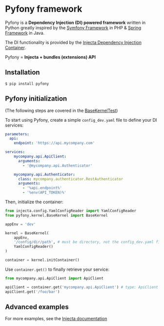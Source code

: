 # Pyfony framework

Pyfony is a **Dependency Injection (DI) powered framework** written in Python greatly inspired by the [Symfony Framework](https://symfony.com/) in PHP & [Spring Framework](https://spring.io/projects/spring-framework) in Java.

The DI functionality is provided by the [Injecta Dependency Injection Container](https://github.com/pyfony/injecta).

Pyfony = **Injecta + bundles (extensions) API**

## Installation

```
$ pip install pyfony
```

## Pyfony initialization

(The following steps are covered in the [BaseKernelTest](src/pyfony/kernel/BaseKernelTest.py))

To start using Pyfony, create a simple `config_dev.yaml` file to define your DI services:

```yaml
parameters:
  api:
    endpoint: 'https://api.mycompany.com'

services:
    mycompany.api.ApiClient:
      arguments:
        - '@mycompany.api.Authenticator'

    mycompany.api.Authenticator:
      class: mycompany.authenticator.RestAuthenticator
      arguments:
        - '%api.endpoint%'
        - '%env(API_TOKEN)%'
```

Then, initialize the container:

```python
from injecta.config.YamlConfigReader import YamlConfigReader
from pyfony.kernel.BaseKernel import BaseKernel

appEnv = 'dev'

kernel = BaseKernel(
    appEnv,
    '/config/dir/path', # must be directory, not the config_dev.yaml file path!
    YamlConfigReader()
)

container = kernel.initContainer()
```

Use `container.get()` to finally retrieve your service:

```python
from mycompany.api.ApiClient import ApiClient

apiClient = container.get('mycompany.api.ApiClient') # type: ApiClient   
apiClient.get('/foo/bar')
```

## Advanced examples

For more examples, see the [Injecta documentation](https://github.com/pyfony/injecta/blob/master/README.md)
